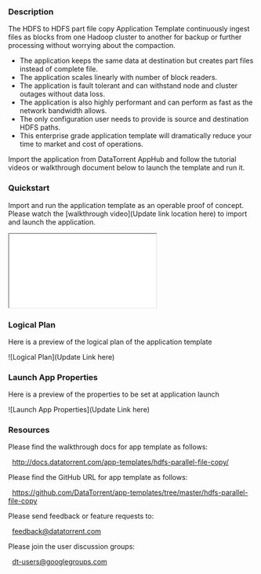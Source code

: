 ### Description
The HDFS to HDFS part file copy Application Template continuously ingest files as blocks from one Hadoop cluster to another for backup or further processing without worrying about the compaction.
- The application keeps the same data at destination but creates part files instead of complete file. 
- The application scales linearly with number of block readers.
- The application is fault tolerant and can withstand node and cluster outages without data loss.
- The application is also highly performant and can perform as fast as the network bandwidth allows.
- The only configuration user needs to provide is source and destination HDFS paths.
- This enterprise grade application template will dramatically reduce your time to market and cost of operations.

Import the application from DataTorrent AppHub and follow the tutorial videos or walkthrough document below to launch the template and run it.

### Quickstart
Import and run the application template as an operable proof of concept. Please watch the [walkthrough video](Update link location here) to import and launch the application.

<iframe src="Update link location here" allowfullscreen="allowfullscreen" class="video" id="basicVideo" ga-track="basicVideo"></iframe>

### Logical Plan

Here is a preview of the logical plan of the application template

![Logical Plan](Update Link here)

### Launch App Properties

Here is a preview of the properties to be set at application launch

![Launch App Properties](Update Link here)

### Resources

Please find the walkthrough docs for app template as follows:

&nbsp; <a href="http://docs.datatorrent.com/app-templates/hdfs-parallel-file-copy/"  class="docs" id="docs" ga-track="docs" target="_blank">http://docs.datatorrent.com/app-templates/hdfs-parallel-file-copy/</a>

Please find the GitHub URL for app template as follows:

&nbsp; <a href="https://github.com/DataTorrent/app-templates/tree/master/hdfs-parallel-file-copy"  class="github" id="github" ga-track="github" target="_blank">https://github.com/DataTorrent/app-templates/tree/master/hdfs-parallel-file-copy</a>

Please send feedback or feature requests to:

&nbsp; <a href="mailto:feedback@datatorrent.com"  class="feedback" id="feedback" ga-track="feedback">feedback@datatorrent.com</a>

Please join the user discussion groups:

&nbsp; <a href="mailto:dt-users@googlegroups.com"  class="maillist" id="maillist" ga-track="maillist">dt-users@googlegroups.com</a>

